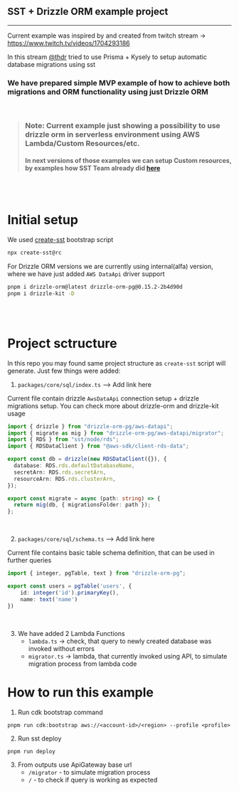 ## SST + Drizzle ORM example project

---

Current example was inspired by and created from twitch stream -> https://www.twitch.tv/videos/1704293186

In this stream [@thdr](https://github.com/thdxr) tried to use Prisma + Kysely to setup automatic database migrations using sst


### We have prepared simple MVP example of how to achieve both migrations and ORM functionality using just Drizzle ORM

<br />

> ### Note: Current example just showing a possibility to use drizzle orm in serverless environment using AWS Lambda/Custom Resources/etc. 
> #### In next versions of those examples we can setup Custom resources, by examples how SST Team already did [here](https://github.com/serverless-stack/sst/blob/a50f63baa944c897fd02e631fc8dd56bd42e5f38/packages/resources/src/RDS.ts#L521)

<br />
<br />

# Initial setup

We used [create-sst](https://www.npmjs.com/package/create-sst) bootstrap script

```bash
npx create-sst@rc
```

For Drizzle ORM versions we are currently using internal(alfa) version, where we have just added `AWS DataApi` driver support

```bash
pnpm i drizzle-orm@latest drizzle-orm-pg@0.15.2-2b4d90d
pnpm i drizzle-kit -D
```
<br />
<br />

# Project sctructure

In this repo you may found same project structure as `create-sst` script will generate. Just few things were added: 
<br />

1. `packages/core/sql/index.ts` --> Add link here

Current file contain drizzle `AwsDataApi` connection setup + drizzle migrations setup. You can check more about drizzle-orm and drizzle-kit usage
```typescript
import { drizzle } from "drizzle-orm-pg/aws-datapi";
import { migrate as mig } from "drizzle-orm-pg/aws-datapi/migrator";
import { RDS } from "sst/node/rds";
import { RDSDataClient } from "@aws-sdk/client-rds-data";

export const db = drizzle(new RDSDataClient({}), {
  database: RDS.rds.defaultDatabaseName,
  secretArn: RDS.rds.secretArn,
  resourceArn: RDS.rds.clusterArn,
});

export const migrate = async (path: string) => {
  return mig(db, { migrationsFolder: path });
};
```
<br />

2. `packages/core/sql/schema.ts` --> Add link here

Current file contains basic table schema definition, that can be used in further queries

```typescript
import { integer, pgTable, text } from "drizzle-orm-pg";

export const users = pgTable('users', {
    id: integer('id').primaryKey(),
    name: text('name')
})
```
<br />

3. We have added 2 Lambda Functions
    - `lambda.ts` -> check, that query to newly created database was invoked without errors
    - `migrator.ts` -> lambda, that currently invoked using API, to simulate migration process from lambda code

# How to run this example
1. Run cdk bootstrap command 
```
pnpm run cdk:bootstrap aws://<account-id>/<region> --profile <profile>
```
2. Run sst deploy
```
pnpm run deploy
```
3. From outputs use ApiGateway base url 
    - `/migrator` - to simulate migration process
    - `/` - to check if query is working as expected